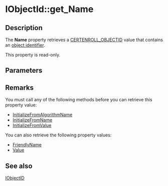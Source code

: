 # IObjectId::get_Name

## Description

The **Name** property retrieves a [CERTENROLL_OBJECTID](https://learn.microsoft.com/windows/desktop/api/certenroll/ne-certenroll-certenroll_objectid) value that contains an [object identifier](https://learn.microsoft.com/windows/desktop/SecGloss/o-gly).

This property is read-only.

## Parameters

## Remarks

You must call any of the following methods before you can retrieve this property value:

* [InitializeFromAlgorithmName](https://learn.microsoft.com/windows/desktop/api/certenroll/nf-certenroll-iobjectid-initializefromalgorithmname)
* [InitializeFromName](https://learn.microsoft.com/windows/desktop/api/certenroll/nf-certenroll-iobjectid-initializefromname)
* [InitializeFromValue](https://learn.microsoft.com/windows/desktop/api/certenroll/nf-certenroll-iobjectid-initializefromvalue)

You can also retrieve the following property values:

* [FriendlyName](https://learn.microsoft.com/windows/desktop/api/certenroll/nf-certenroll-iobjectid-get_friendlyname)
* [Value](https://learn.microsoft.com/windows/desktop/api/certenroll/nf-certenroll-iobjectid-get_value)

## See also

[IObjectID](https://learn.microsoft.com/windows/desktop/api/certenroll/nn-certenroll-iobjectid)